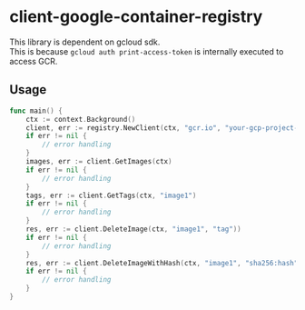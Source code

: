 # client-google-container-registry

This library is dependent on gcloud sdk.  
This is because `gcloud auth print-access-token` is internally executed to access GCR.

## Usage

```go
func main() {
	ctx := context.Background()
	client, err := registry.NewClient(ctx, "gcr.io", "your-gcp-project-id")
	if err != nil {
		// error handling
	}
	images, err := client.GetImages(ctx)
	if err != nil {
		// error handling
	}
	tags, err := client.GetTags(ctx, "image1")
	if err != nil {
		// error handling
	}
	res, err := client.DeleteImage(ctx, "image1", "tag"))
	if err != nil {
		// error handling
	}
	res, err := client.DeleteImageWithHash(ctx, "image1", "sha256:hash"))
	if err != nil {
		// error handling
	}
}
```
